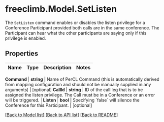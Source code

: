 # freeclimb.Model.SetListen
The `SetListen` command enables or disables the listen privilege for a Conference Participant provided both calls are in the same conference. The Participant can hear what the other participants are saying only if this privilege is enabled.



## Properties

Name | Type | Description | Notes
------------ | ------------- | ------------- | -------------

**Command** | **string** | Name of PerCL Command (this is automatically derived from mapping configuration and should not be manually supplied in any arguments) | [optional] 
**CallId** | **string** | ID of the call leg that is to be assigned the listen privilege. The Call must be in a Conference or an error will be triggered. | 
**Listen** | **bool** | Specifying &#x60;false&#x60; will silence the Conference for this Participant. | [optional] 


 [[Back to Model list]](../README.md#documentation-for-models) [[Back to API list]](../README.md#documentation-for-api-endpoints) [[Back to README]](../README.md)



